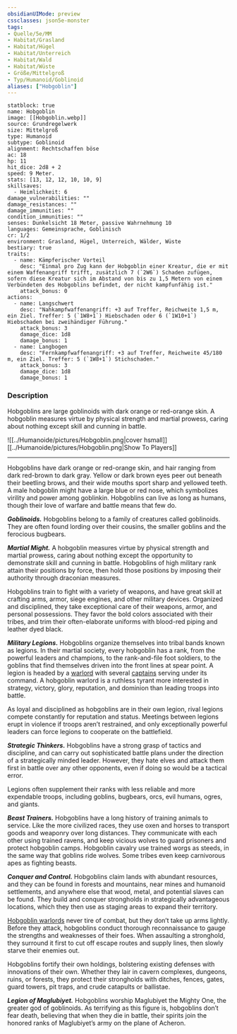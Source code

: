 ```yaml
---
obsidianUIMode: preview
cssclasses: json5e-monster
tags:
- Quelle/5e/MM
- Habitat/Grasland
- Habitat/Hügel
- Habitat/Unterreich
- Habitat/Wald
- Habitat/Wüste
- Größe/Mittelgroß
- Typ/Humanoid/Goblinoid
aliases: ["Hobgoblin"]
---
```

```statblock
statblock: true
name: Hobgoblin
image: [[Hobgoblin.webp]]
source: Grundregelwerk
size: Mittelgroß
type: Humanoid
subtype: Goblinoid
alignment: Rechtschaffen böse
ac: 18
hp: 11
hit_dice: 2d8 + 2
speed: 9 Meter.
stats: [13, 12, 12, 10, 10, 9]
skillsaves:
  - Heimlichkeit: 6
damage_vulnerabilities: ""
damage_resistances: ""
damage_immunities: ""
condition_immunities: ""
senses: Dunkelsicht 18 Meter, passive Wahrnehmung 10
languages: Gemeinsprache, Goblinisch
cr: 1/2
environment: Grasland, Hügel, Unterreich, Wälder, Wüste 
bestiary: true
traits:
  - name: Kämpferischer Vorteil
    desc: "Einmal pro Zug kann der Hobgoblin einer Kreatur, die er mit einem Waffenangriff trifft, zusätzlich 7 (`2W6`) Schaden zufügen, sofern diese Kreatur sich im Abstand von bis zu 1,5 Metern von einem Verbündeten des Hobgoblins befindet, der nicht kampfunfähig ist."
    attack_bonus: 0
actions:
  - name: Langschwert
    desc: "Nahkampfwaffenangriff: +3 auf Treffer, Reichweite 1,5 m, ein Ziel. Treffer: 5 (`1W8+1`) Hiebschaden oder 6 (`1W10+1`) Hiebschaden bei zweihändiger Führung."
    attack_bonus: 3
    damage_dice: 1d8
    damage_bonus: 1
  - name: Langbogen
    desc: "Fernkampfwaffenangriff: +3 auf Treffer, Reichweite 45/180 m, ein Ziel. Treffer: 5 (`1W8+1`) Stichschaden."
    attack_bonus: 3
    damage_dice: 1d8
    damage_bonus: 1
```

### Description

Hobgoblins are large goblinoids with dark orange or red-orange skin. A hobgoblin measures virtue by physical strength and martial prowess, caring about nothing except skill and cunning in battle.

![[../Humanoide/pictures/Hobgoblin.png|cover hsmall]]
[[../Humanoide/pictures/Hobgoblin.png|Show To Players]]

---

Hobgoblins have dark orange or red-orange skin, and hair ranging from dark red-brown to dark gray. Yellow or dark brown eyes peer out beneath their beetling brows, and their wide mouths sport sharp and yellowed teeth. A male hobgoblin might have a large blue or red nose, which symbolizes virility and power among goblinkin. Hobgoblins can live as long as humans, though their love of warfare and battle means that few do.

_**Goblinoids.**_ Hobgoblins belong to a family of creatures called goblinoids. They are often found lording over their cousins, the smaller goblins and the ferocious bugbears.

_**Martial Might.**_ A hobgoblin measures virtue by physical strength and martial prowess, caring about nothing except the opportunity to demonstrate skill and cunning in battle. Hobgoblins of high military rank attain their positions by force, then hold those positions by imposing their authority through draconian measures.

Hobgoblins train to fight with a variety of weapons, and have great skill at crafting arms, armor, siege engines, and other military devices. Organized and disciplined, they take exceptional care of their weapons, armor, and personal possessions. They favor the bold colors associated with their tribes, and trim their often-elaborate uniforms with blood-red piping and leather dyed black.

_**Military Legions.**_ Hobgoblins organize themselves into tribal bands known as legions. In their martial society, every hobgoblin has a rank, from the powerful leaders and champions, to the rank-and-file foot soldiers, to the goblins that find themselves driven into the front lines at spear point. A legion is headed by a [warlord](https://www.dndbeyond.com/monsters/17161-hobgoblin-warlord) with several [captains](https://www.dndbeyond.com/monsters/17160-hobgoblin-captain) serving under its command. A hobgoblin warlord is a ruthless tyrant more interested in strategy, victory, glory, reputation, and dominion than leading troops into battle.

As loyal and disciplined as hobgoblins are in their own legion, rival legions compete constantly for reputation and status. Meetings between legions erupt in violence if troops aren’t restrained, and only exceptionally powerful leaders can force legions to cooperate on the battlefield.

_**Strategic Thinkers.**_ Hobgoblins have a strong grasp of tactics and discipline, and can carry out sophisticated battle plans under the direction of a strategically minded leader. However, they hate elves and attack them first in battle over any other opponents, even if doing so would be a tactical error.

Legions often supplement their ranks with less reliable and more expendable troops, including goblins, bugbears, orcs, evil humans, ogres, and giants.

_**Beast Trainers.**_ Hobgoblins have a long history of training animals to service. Like the more civilized races, they use oxen and horses to transport goods and weaponry over long distances. They communicate with each other using trained ravens, and keep vicious wolves to guard prisoners and protect hobgoblin camps. Hobgoblin cavalry use trained worgs as steeds, in the same way that goblins ride wolves. Some tribes even keep carnivorous apes as fighting beasts.

_**Conquer and Control.**_ Hobgoblins claim lands with abundant resources, and they can be found in forests and mountains, near mines and humanoid settlements, and anywhere else that wood, metal, and potential slaves can be found. They build and conquer strongholds in strategically advantageous locations, which they then use as staging areas to expand their territory.

[Hobgoblin warlords](https://www.dndbeyond.com/monsters/17161-hobgoblin-warlord) never tire of combat, but they don’t take up arms lightly. Before they attack, hobgoblins conduct thorough reconnaissance to gauge the strengths and weaknesses of their foes. When assaulting a stronghold, they surround it first to cut off escape routes and supply lines, then slowly starve their enemies out.

Hobgoblins fortify their own holdings, bolstering existing defenses with innovations of their own. Whether they lair in cavern complexes, dungeons, ruins, or forests, they protect their strongholds with ditches, fences, gates, guard towers, pit traps, and crude catapults or ballistae.

_**Legion of Maglubiyet.**_ Hobgoblins worship Maglubiyet the Mighty One, the greater god of goblinoids. As terrifying as this figure is, hobgoblins don’t fear death, believing that when they die in battle, their spirits join the honored ranks of Maglubiyet’s army on the plane of Acheron.